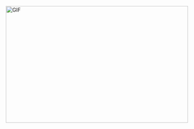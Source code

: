 
<img align="right" alt="GIF" src="https://media.giphy.com/media/KCqO4k31TnkC2pT5LY/giphy-downsized-large.gif" width="500" height="320" />
